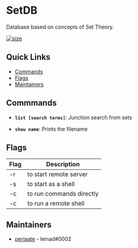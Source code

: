 
# SetDB

Database based on concepts of Set Theory.

 [![size](https://img.shields.io/github/repo-size/periaate/SetDB?color=red&label=SIZE)](https://img.shields.io/github/repo-size/periaate/SetDB?color=red&label=SIZE)

## Quick Links

- [Commands](#commands)
- [Flags](#flags)
- [Maintainers](#Maintainers)
## Commmands

- **`list [search terms]`**: 
Junction search from sets

- **`show name`**: 
Prints the filename
## Flags

| Flag              | Description                     | 
| ----------------- | ------------------------------- | 
| -r | to start remote server |
| -s | to start as a shell |
| -c | to run commands directly |
| -c | to run a remote shell |

## Maintainers

- [periaate](https://github.com/periaate) - leinad#0002
